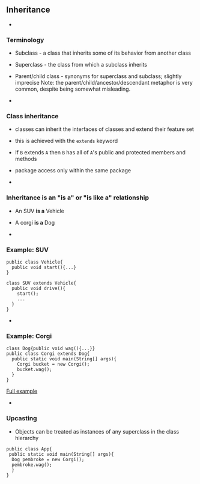 ## Inheritance

-
### Terminology

- Subclass - a class that inherits some of its behavior from another class
- Superclass - the class from which a subclass inherits
- Parent/child class - synonyms for superclass and subclass; slightly imprecise
Note: the parent/child/ancestor/descendant metaphor is very common, despite being somewhat misleading.

-
### Class inheritance
- classes can inherit the interfaces of classes and extend their feature set
- this is achieved with the `extends` keyword
- If `B` extends `A` then `B` has all of `A`'s public and protected members and methods
 - package access only within the same package

-
### Inheritance is an "is a" or "is like a" relationship

- An SUV **is a** Vehicle
- A corgi **is a** Dog


-
### Example: SUV

```
public class Vehicle{
  public void start(){...}
}

class SUV extends Vehicle{
  public void drive(){
    start();
    ...
  }
}
```

-
### Example: Corgi
```
class Dog{public void wag(){...}}
public class Corgi extends Dog{
  public static void main(String[] args){
    Corgi bucket = new Corgi();
    bucket.wag();
  }
}
```

[Full example](https://repl.it/@dolio/Inheritance-Example-Corgi-3)

-
### Upcasting

- Objects can be treated as instances of any superclass in the class hierarchy

```
public class App{
 public static void main(String[] args){
  Dog pembroke = new Corgi();
  pembroke.wag();
  }
}
```
